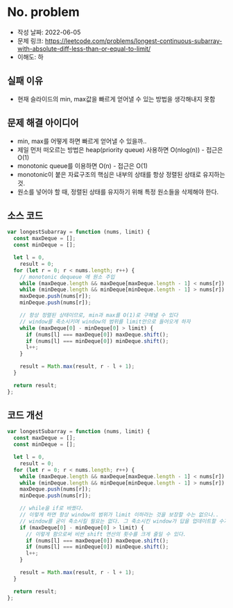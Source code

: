 # No. problem

- 작성 날짜: 2022-06-05
- 문제 링크: https://leetcode.com/problems/longest-continuous-subarray-with-absolute-diff-less-than-or-equal-to-limit/
- 이해도: 하

## 실패 이유

- 현재 슬라이드의 min, max값을 빠르게 얻어낼 수 있는 방법을 생각해내지 못함

## 문제 해결 아이디어

- min, max를 어떻게 하면 빠르게 얻어낼 수 있을까..
- 제일 먼저 떠오르는 방법은 heap(priority queue) 사용하면 O(nlog(n)) - 접근은 O(1)
- monotonic queue를 이용하면 O(n) - 접근은 O(1)
- monotonic이 붙은 자료구조의 핵심은 내부의 상태를 항상 정렬된 상태로 유지하는 것.
- 원소를 넣어야 할 때, 정렬된 상태를 유지하기 위해 특정 원소들을 삭제해야 한다.

## 소스 코드

```js
var longestSubarray = function (nums, limit) {
  const maxDeque = [];
  const minDeque = [];

  let l = 0,
    result = 0;
  for (let r = 0; r < nums.length; r++) {
    // monotonic dequeue 에 원소 주입
    while (maxDeque.length && maxDeque[maxDeque.length - 1] < nums[r]) maxDeque.pop();
    while (minDeque.length && minDeque[minDeque.length - 1] > nums[r]) minDeque.pop();
    maxDeque.push(nums[r]);
    minDeque.push(nums[r]);

    // 항상 정렬된 상태이므로, min과 max를 O(1)로 구해낼 수 있다
    // window를 축소시키며 window의 범위를 limit안으로 들어오게 하자
    while (maxDeque[0] - minDeque[0] > limit) {
      if (nums[l] === maxDeque[0]) maxDeque.shift();
      if (nums[l] === minDeque[0]) minDeque.shift();
      l++;
    }

    result = Math.max(result, r - l + 1);
  }

  return result;
};
```

## 코드 개선

```js
var longestSubarray = function (nums, limit) {
  const maxDeque = [];
  const minDeque = [];

  let l = 0,
    result = 0;
  for (let r = 0; r < nums.length; r++) {
    while (maxDeque.length && maxDeque[maxDeque.length - 1] < nums[r]) maxDeque.pop();
    while (minDeque.length && minDeque[minDeque.length - 1] > nums[r]) minDeque.pop();
    maxDeque.push(nums[r]);
    minDeque.push(nums[r]);

    // while을 if로 바꿨다.
    // 이렇게 하면 항상 window의 범위가 limit 이하라는 것을 보장할 수는 없으나..
    // window를 굳이 축소시킬 필요는 없다. 그 축소시킨 window가 답을 업데이트할 수가 없으니.
    if (maxDeque[0] - minDeque[0] > limit) {
      // 이렇게 함으로써 비싼 shift 연산의 횟수를 크게 줄일 수 있다.
      if (nums[l] === maxDeque[0]) maxDeque.shift();
      if (nums[l] === minDeque[0]) minDeque.shift();
      l++;
    }

    result = Math.max(result, r - l + 1);
  }

  return result;
};
```
